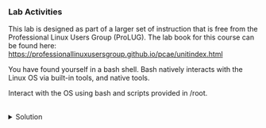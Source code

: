 ### Lab Activities

This lab is designed as part of a larger set of instruction that is free from the Professional Linux Users Group (ProLUG). The lab book for this course can be found here: https://professionallinuxusersgroup.github.io/pcae/unitindex.html

You have found yourself in a bash shell. Bash natively interacts with the Linux OS via built-in tools, and native tools.

Interact with the OS using bash and scripts provided in /root.

<br>
<details>
<summary>Solution</summary>

Check all the running processes

```plain
ps -ef
```{{exec}}

Count all the running processes.

```plain
ps -ef | wc -l
```{{exec}}

Run the u2_script1.sh and look at what it shows you.

```plain
/root/u2_script1.sh
```{{exec}}

What are you shown?

Inspect the file and see if you can modify it to show the first 15 lines.

```plain
cat /root/u2_script1.sh
```{{exec}}

Note: Modify with vi or vim. You may have to RTFM to continue.

Run the u2_script2.sh and look at what it shows you.

```plain
/root/u2_script2.sh
```{{exec}}

What are you shown?

Inspect the file and see if you can make it use a different date format. You may have to read the man pages for date command.

```plain
cat /root/u2_script2.sh
```{{exec}}

Note: Modify with vi or vim. You may have to RTFM to continue.

</details>